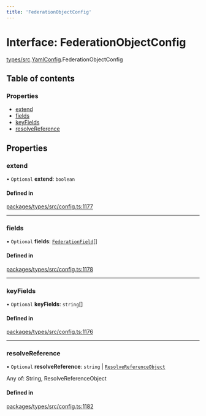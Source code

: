 ```yaml
---
title: 'FederationObjectConfig'
---
```


# Interface: FederationObjectConfig

[types/src](../modules/types_src).[YamlConfig](../modules/types_src.YamlConfig).FederationObjectConfig

## Table of contents

### Properties

- [extend](types_src.YamlConfig.FederationObjectConfig#extend)
- [fields](types_src.YamlConfig.FederationObjectConfig#fields)
- [keyFields](types_src.YamlConfig.FederationObjectConfig#keyfields)
- [resolveReference](types_src.YamlConfig.FederationObjectConfig#resolvereference)

## Properties

### extend

• `Optional` **extend**: `boolean`

#### Defined in

[packages/types/src/config.ts:1177](https://github.com/Urigo/graphql-mesh/blob/master/packages/types/src/config.ts#L1177)

___

### fields

• `Optional` **fields**: [`FederationField`](types_src.YamlConfig.FederationField)[]

#### Defined in

[packages/types/src/config.ts:1178](https://github.com/Urigo/graphql-mesh/blob/master/packages/types/src/config.ts#L1178)

___

### keyFields

• `Optional` **keyFields**: `string`[]

#### Defined in

[packages/types/src/config.ts:1176](https://github.com/Urigo/graphql-mesh/blob/master/packages/types/src/config.ts#L1176)

___

### resolveReference

• `Optional` **resolveReference**: `string` | [`ResolveReferenceObject`](types_src.YamlConfig.ResolveReferenceObject)

Any of: String, ResolveReferenceObject

#### Defined in

[packages/types/src/config.ts:1182](https://github.com/Urigo/graphql-mesh/blob/master/packages/types/src/config.ts#L1182)
